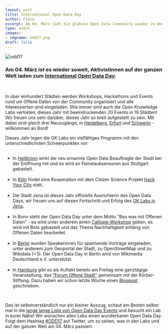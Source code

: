```yaml
---
layout: post
title: International Open Data Day
author: Fiona
excerpt: Am 04. März lädt die globale Open Data Community wieder zu Workshops und Events ein. Auch die OK Labs machen mit - und ihr seid eingeladen!
type: event
images:
- imgname: odd17.png
draft: false
---
```

![odd17](/blog/odd17.png)

<h3>Am 04. März ist es wieder soweit, Aktivistinnen auf der ganzen Welt laden zum <a href="http://opendataday.org">International Open Data Day</a>.</h3><br>

<p>In über einhundert Städten werden Workshops, Hackathons und Events rund um Offene Daten von der Community organisiert und alle Interessierten sind eingeladen. Wie immer sind auch die Open Knowledge Labs vertreten, dieses Jahr mit beeindruckenden 20 Events in 19 Städten! Wir freuen uns sehr darüber, dieses Jahr so breit aufgestellt zu sein. Mit dabei sind gleich drei Neuzugänge, in <a href="http://de.opendataday.org/heidelberg">Heidelberg</a>, <a href="http://de.opendataday.org/erfurt">Erfurt</a> und <a href="http://de.opendataday.org/schwerin">Schwerin</a> - willkommen an Bord!</p>

<p>Dieses Jahr legen die OK Labs ein vielfältiges Programm mit den unterschiedlichsten Schwerpunkten vor:<br><br>


*	In <a href="http://de.opendataday.org/heilbronn">Heilbronn</a> wirkt die neu ernannte Open Data Beauftragte der Stadt bei der Eröffnung mit und es 	wird an Feinstaubsensoren aus Stuttgart gebastelt.<br><br>
*	In <a href="http://de.opendataday.org/koeln">Köln</a> findet eine Kooperation mit dem Citizen Science Projekt <a href="http://hackyourcity.de">Hack Your City</a> statt.<br><br>
*	Die Stadt Jena ist dieses Jahr offizielle Ausrichterin des Open Data Days, wir freuen uns auf diesen Fortschritt und Erfolg des <a href="http://codefor.de/jena">OK Labs in Jena</a>.<br><br>
*	In <a href="http://codeforbonn.de/bonn-open-data-day/"></a>Bonn steht der Open Data Day unter dem Motto "Bau was mit Offenen Daten" - es wird unter anderem einen <a href="https://calliope.cc/ueber-mini">Calliope-Workshop</a> geben, es wird mit Bots gebastelt und das Thema Nachhaltigkeit entlang von Offenen Daten bearbeitet.<br><br>
*	In <a href="http://de.opendataday.org/berlin">Berlin</a> wurden Speakerinnen für spannende Vorträge eingeladen, unter anderem zum Geoportal der Stadt, zu OpenStreetMap und zu Wikidata (<3). Der Open Data Day in Berlin wird von Wikimedia Deutschland e.V. unterstützt.<br><br>
*	In <a href="http://codeforhamburg.org">Hamburg</a> gibt es als Auftakt bereits am Freitag eine ganztägige Veranstaltung, das <a href="http://offenestadt.info">"Forum Offene Stadt"</a> gemeinsam mit der Körber-Stiftung. Dazu haben wir schon letzte Woche einen <a href="http:/codefor.de/blog/forum-offene-stadt-hamburg">Blogpost</a> geschrieben.</p>
<br>

<p>Das ist selbstverständlich nur ein kleiner Auszug, schaut am Besten selber mal in die <a href="http://de.opendataday.org">lange lange Liste von Open Data Day Events</a> und besucht ein Lab in eurer Nähe! Wir wünschen allen Labs einen wunderbaren Open Data Day. Folgt dem Hashtag <a href="https://twitter.com/search?src=typd&q=ODD17">#ODD17</a> auf Twitter, um zu sehen, was in den Labs und auf der ganzen Welt am 04. März passiert.</p>
<br>
